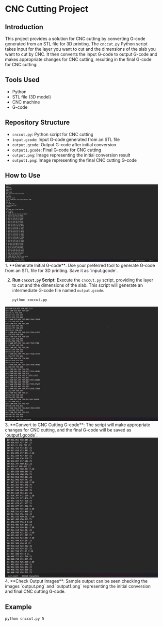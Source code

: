# CNC Cutting Project

## Introduction

This project provides a solution for CNC cutting by converting G-code generated from an STL file for 3D printing. The `cnccut.py` Python script takes input for the layer you want to cut and the dimensions of the slab you want to cut by CNC. It then converts the input G-code to output G-code and makes appropriate changes for CNC cutting, resulting in the final G-code for CNC cutting.

## Tools Used

- Python
- STL file (3D model)
- CNC machine
- G-code

## Repository Structure

- `cnccut.py`: Python script for CNC cutting
- `input.gcode`: Input G-code generated from an STL file
- `output.gcode`: Output G-code after initial conversion
- `output1.gcode`: Final G-code for CNC cutting
- `output.png`: Image representing the initial conversion result
- `output1.png`: Image representing the final CNC cutting G-code

## How to Use
<img src="Original_file.png"/>
1. **Generate Initial G-code**: Use your preferred tool to generate G-code from an STL file for 3D printing. Save it as `input.gcode`.

2. **Run `cnccut.py` Script**: Execute the `cnccut.py` script, providing the layer to cut and the dimensions of the slab. This script will generate an intermediate G-code file named `output.gcode`.

    ```bash
    python cnccut.py 
    ```
<img src="output.png"/>
3. **Convert to CNC Cutting G-code**: The script will make appropriate changes for CNC cutting, and the final G-code will be saved as `output1.gcode`.

<img src="1st_output.png"/>
4. **Check Output Images**: Sample output can be seen checking the images `output.png` and `output1.png` representing the initial conversion and final CNC cutting G-code.

## Example

```bash
python cnccut.py 5
